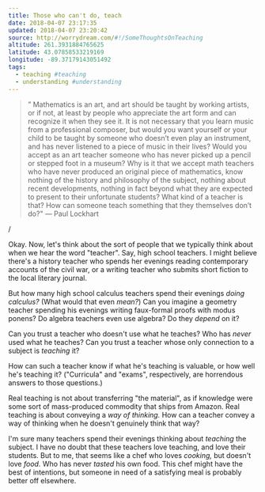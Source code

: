 ```yaml
---
title: Those who can't do, teach
date: 2018-04-07 23:17:35
updated: 2018-04-07 23:20:42
source: http://worrydream.com/#!/SomeThoughtsOnTeaching
altitude: 261.3931884765625
latitude: 43.07858533219169
longitude: -89.37179143051492
tags:
  - teaching #teaching
  - understanding #understanding
---
```

>” Mathematics is an art, and art should be taught by working artists, or if not, at least by people who appreciate the art form and can recognize it when they see it. It is not necessary that you learn music from a professional composer, but would you want yourself or your child to be taught by someone who doesn’t even play an instrument, and has never listened to a piece of music in their lives? Would you accept as an art teacher someone who has never picked up a pencil or stepped foot in a museum? Why is it that we accept math teachers who have never produced an original piece of mathematics, know nothing of the history and philosophy of the subject, nothing about recent developments, nothing in fact beyond what they are expected to present to their unfortunate students? What kind of a teacher is that? How can someone teach something that they themselves don’t do?"
— Paul Lockhart

/

Okay. Now, let's think about the sort of people that we typically think about when we hear the word "teacher". Say, high school teachers. I might believe there's a history teacher who spends her evenings reading contemporary accounts of the civil war, or a writing teacher who submits short fiction to the local literary journal.

But how many high school calculus teachers spend their evenings *doing calculus?* (What would that even *mean?*) Can you imagine a geometry teacher spending his evenings writing faux-formal proofs with modus ponens? Do algebra teachers even use algebra? Do they *depend* on it?

Can you trust a teacher who doesn't use what he teaches? Who has *never* used what he teaches? Can you trust a teacher whose only connection to a subject is *teaching* it?

How can such a teacher know if what he's teaching is valuable, or how well he's teaching it? ("Curricula" and "exams", respectively, are horrendous answers to those questions.)

Real teaching is not about transferring "the material", as if knowledge were some sort of mass-produced commodity that ships from Amazon. Real teaching is about conveying a *way of thinking.* How can a teacher convey a way of thinking when he doesn't genuinely think that way?

I'm sure many teachers spend their evenings thinking about *teaching* the subject. I have no doubt that these teachers love teaching, and love their students. But to me, that seems like a chef who loves *cooking,* but doesn't love *food.* Who has never *tasted* his own food. This chef might have the best of intentions, but someone in need of a satisfying meal is probably better off elsewhere.